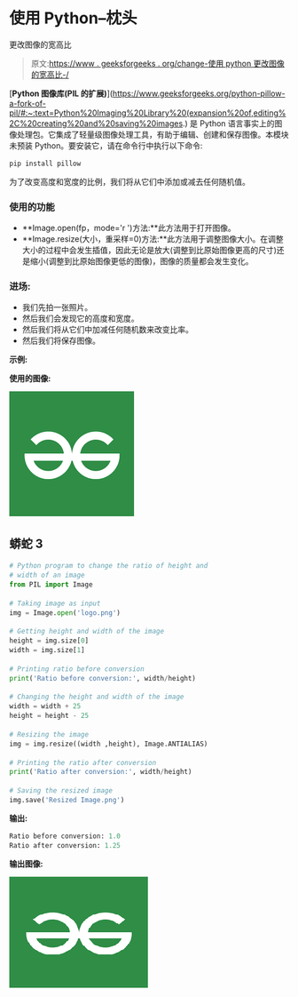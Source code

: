 # 使用 Python–枕头

更改图像的宽高比

> 原文:[https://www . geeksforgeeks . org/change-使用 python 更改图像的宽高比-/](https://www.geeksforgeeks.org/change-the-ratio-between-width-and-height-of-an-image-using-python-pillow/)

[**Python 图像库(PIL 的扩展)**](https://www.geeksforgeeks.org/python-pillow-a-fork-of-pil/#:~:text=Python%20Imaging%20Library%20(expansion%20of,editing%2C%20creating%20and%20saving%20images.) 是 Python 语言事实上的图像处理包。它集成了轻量级图像处理工具，有助于编辑、创建和保存图像。本模块未预装 Python。要安装它，请在命令行中执行以下命令:

```py
pip install pillow
```

为了改变高度和宽度的比例，我们将从它们中添加或减去任何随机值。

### 使用的功能

*   **Image.open(fp，mode='r ')方法:**此方法用于打开图像。
*   **Image.resize(大小，重采样=0)方法:**此方法用于调整图像大小。在调整大小的过程中会发生插值，因此无论是放大(调整到比原始图像更高的尺寸)还是缩小(调整到比原始图像更低的图像)，图像的质量都会发生变化。

### **进场:**

*   我们先拍一张照片。
*   然后我们会发现它的高度和宽度。
*   然后我们将从它们中加减任何随机数来改变比率。
*   然后我们将保存图像。

**示例:**

**使用的图像:**

![](img/4dbb0f54608329250455b44fecfb5652.png)

## 蟒蛇 3

```py
# Python program to change the ratio of height and
# width of an image 
from PIL import Image

# Taking image as input
img = Image.open('logo.png')

# Getting height and width of the image
height = img.size[0]
width = img.size[1]

# Printing ratio before conversion
print('Ratio before conversion:', width/height)

# Changing the height and width of the image
width = width + 25
height = height - 25

# Resizing the image
img = img.resize((width ,height), Image.ANTIALIAS)

# Printing the ratio after conversion
print('Ratio after conversion:', width/height)

# Saving the resized image
img.save('Resized Image.png')
```

**输出:**

```py
Ratio before conversion: 1.0
Ratio after conversion: 1.25
```

**输出图像:**

![](img/f1cdf813fc771ad34b59a6ede5c06bf6.png)